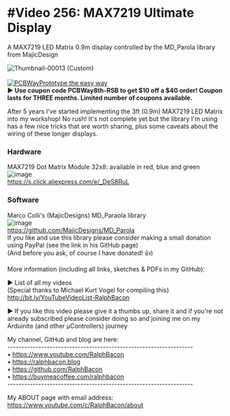 # #Video 256: MAX7219 Ultimate Display  
A MAX7219 LED Matrix 0.9m display controlled by the MD_Parola library from MajicDesign

![Thumbnail-00013 (Custom)](https://user-images.githubusercontent.com/20911308/208726466-db3993f0-2802-4dbd-84f6-856397bea3f0.png)  
<br>
[![PCBWayPrototype the easy way](https://user-images.githubusercontent.com/20911308/185422574-52a4e7db-c680-4dd2-87be-1f1dd1db6a65.gif "PCBWay - up to 20% Discount on 4 & 6-layer PCBs")](https://pcbway.com/)  
**► Use coupon code **PCBWay8th-RSB** to get $10 off a $40 order! Coupon lasts for THREE months. Limited number of coupons available.**

After 5 years I've started implementing the 3ft (0.9m) MAX7219 LED Matrix into my workshop! No rush! It's not complete yet but the library I'm using has a few nice tricks that are worth sharing, plus some caveats about the wiring of these longer displays.

### Hardware
MAX7219 Dot Matrix Module 32x8: available in red, blue and green  
![image](https://user-images.githubusercontent.com/20911308/208875880-30d7436f-d073-49aa-9235-d5d5ef22ec02.png)  
https://s.click.aliexpress.com/e/_DeS8RuL  

### Software
Marco Colli's (MajicDesigns) MD_Paraola library  
![image](https://user-images.githubusercontent.com/20911308/208876666-c7ff3bc9-05e4-4628-819b-8af8f1fd5042.png)  
https://github.com/MajicDesigns/MD_Parola  
If you like and use this library please consider making a small donation using PayPal (see the link in his GitHub page)  
(And before you ask, of course I have donated! 👍)

More information (including all links, sketches & PDFs in my GitHub):

► List of all my videos  
(Special thanks to Michael Kurt Vogel for compiling this)  
http://bit.ly/YouTubeVideoList-RalphBacon  

► If you like this video please give it a thumbs up, share it and if you're not already subscribed please consider doing so and joining me on my Arduinite (and other μControllers) journey  

My channel, GitHub and blog are here:  
\------------------------------------------------------------------  
• https://www.youtube.com/RalphBacon  
• https://ralphbacon.blog  
• https://github.com/RalphBacon  
• https://buymeacoffee.com/ralphbacon  
\------------------------------------------------------------------

My ABOUT page with email address: https://www.youtube.com/c/RalphBacon/about
